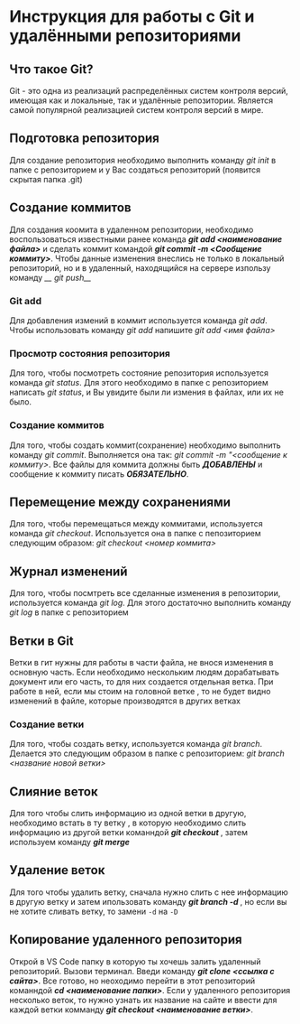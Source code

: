 # Инструкция для работы с Git и удалёнными репозиториями

## Что такое Git?
Git - это одна из реализаций распределённых систем контроля версий, имеющая как и локальные, так и удалённые репозитории. Является самой популярной реализацией систем контроля версий в мире.
## Подготовка репозитория
Для создание репозитория необходимо выполнить команду *git init*  в папке с репозиторием и у Вас создаться репозиторий (появится скрытая папка .git)

## Создание коммитов
Для создания коомита в удаленном репозитории, необходимо воспользоваться известными ранее команда *__git add <наименование файла>__* и сделать коммит командой *__git commit -m <Сообщение коммиту>__*. Чтобы данные изменения внеслись не только в локальный репозиторий, но и в удаленный, находящийся на сервере изпользу команду *__ git push__*
### Git add
Для добавления измений в коммит используется команда *git add*. Чтобы использовать команду *git add* напишите *git add <имя файла>*

### Просмотр состояния репозитория
Для того, чтобы посмотреть состояние репозитория используется команда *git status*. Для этого необходимо в папке с репозиторием написать *git status*, и Вы увидите были ли измения в файлах, или их не было.

### Создание коммитов
Для того, чтобы создать коммит(сохранение) необходимо выполнить команду *git commit*. Выполняется она так: *git commit -m "<сообщение к коммиту>*. Все файлы для коммита должны быть ***ДОБАВЛЕНЫ*** и сообщение к коммиту писать ***ОБЯЗАТЕЛЬНО***.

## Перемещение между сохранениями
Для того, чтобы перемещаться между коммитами, используется команда *git checkout*. Используется она в папке с пепозиторием следующим образом: *git checkout <номер коммита>*

## Журнал изменений
Для того, чтобы посмтреть все сделанные изменения в репозитории, используется команда *git log*. Для этого достаточно выполнить команду *git log* в папке с репозиторием

## Ветки в Git
 Ветки в гит нужны для работы в части файла, не внося изменения в основную часть.
 Если необходимо нескольким людям дорабатывать документ или его часть, то для них создается отдельная ветка. При работе в ней, если мы стоим на головной ветке , то не будет видно изменений в файле, которые производятся в других ветках
### Создание ветки

Для того, чтобы создать ветку, используется команда *git branch*. Делается это следующим образом в папке с репозиторием: *git branch <название новой ветки>*

## Слияние веток
Для того чтобы слить информацию из одной ветки в другую, необходимо встать в ту ветку , в которую необходимо слить информацию из другой ветки команндой *__git checkout <branch name>__*, затем используем комaнду **_git merge <name branch>_**

## Удаление веток
Для того чтобы удалить ветку, сначала нужно слить с нее информацию в другую ветку и затем ипользовать команду **_git branch -d <name branch>_**, но если вы не хотите сливать ветку, то замени `-d` на `-D`
## Копирование удаленного репозитория

Открой в VS Code папку в которую ты хочешь залить удаленный репозиторий. Вызови терминал. Введи команду **_git clone <ссылка с сайта>_**. Все готово, но неоходимо перейти в этот репозиторий команндой **_cd <наименование папки>_**. Если у удаленного репозитория несколько веток, то нужно узнать их название на сайте и ввести для каждой ветки комманду **_git checkout <наименование ветки>_**.